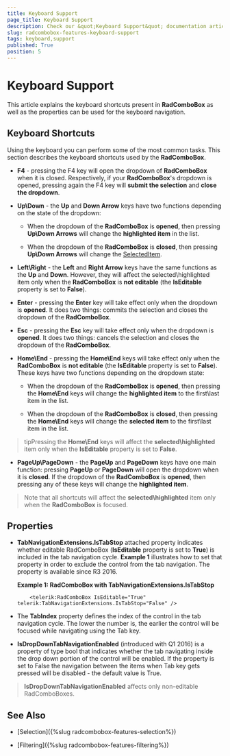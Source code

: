 ```yaml
---
title: Keyboard Support
page_title: Keyboard Support
description: Check our &quot;Keyboard Support&quot; documentation article for the RadComboBox {{ site.framework_name }} control.
slug: radcombobox-features-keyboard-support
tags: keyboard,support
published: True
position: 5
---
```


# Keyboard Support

This article explains the keyboard shortcuts present in __RadComboBox__ as well as the properties can be used for the keyboard navigation.

## Keyboard Shortcuts

Using the keyboard you can perform some of the most common tasks. This section describes the keyboard shortcuts used by the __RadComboBox__.

* __F4__ - pressing the F4 key will open the dropdown of __RadComboBox__ when it is closed. Respectively, if your __RadComboBox__'s dropdown is opened, pressing again the F4 key will __submit the selection__ and __close the dropdown__. 

* __Up\Down__ - the __Up__ and __Down Arrow__ keys have two functions depending on the state of the dropdown: 

	* When the dropdown of the __RadComboBox__ is __opened__, then pressing __Up\Down Arrows__ will change the __highlighted item__ in the list. 

	* When the dropdown of the __RadComboBox__ is __closed__, then pressing __Up\Down Arrows__ will change the [SelectedItem](#Using_the_SelectedItem). 

* __Left\Right__ - the __Left__ and __Right Arrow__ keys have the same functions as the __Up__ and __Down__. However, they will affect the selected\highlighted item only when the __RadComboBox__ is __not editable__ (the __IsEditable__ property is set to __False__). 

* __Enter__ - pressing the __Enter__ key will take effect only when the dropdown is __opened__. It does two things: commits the selection and closes the dropdown of the __RadComboBox__. 

* __Esc__ - pressing the __Esc__ key will take effect only when the dropdown is __opened__. It does two things: cancels the selection and closes the dropdown of the __RadComboBox__. 

* __Home\End__ - pressing the __Home\End__ keys will take effect only when the __RadComboBox__ is __not editable__ (the __IsEditable__ property is set to __False__). These keys have two functions depending on the dropdown state: 

	* When the dropdown of the __RadComboBox__ is __opened__, then pressing the __Home\End__ keys will change the __highlighted item__ to the first\last item in the list. 

	* When the dropdown of the __RadComboBox__ is __closed__, then pressing the __Home\End__ keys will change the __selected item__ to the first\last item in the list. 

>tipPressing the __Home\End__ keys will affect the __selected\highlighted__ item only when the __IsEditable__ property is set to __False__.

* __PageUp\PageDown__ - the __PageUp__ and __PageDown__ keys have one main function: pressing __PageUp__ or __PageDown__ will open the dropdown when it is __closed__. If the dropdown of the __RadComboBox__ is __opened__, then pressing any of these keys will change the __highlighted item__. 

>Note that all shortcuts will affect the __selected\highlighted__ item only when the __RadComboBox__ is focused.

## Properties

* __TabNavigationExtensions.IsTabStop__ attached property indicates whether editable RadComboBox (__IsEditable__ property is set to __True__) is included in the tab navigation cycle. __Example 1__ illustrates how to set that property in order to exclude the control from the tab navigation. The property is available since R3 2016.

	__Example 1: RadComboBox with TabNavigationExtensions.IsTabStop__

	```XAML
		<telerik:RadComboBox IsEditable="True" telerik:TabNavigationExtensions.IsTabStop="False" />
	```

* The __TabIndex__ property defines the index of the control in the tab navigation cycle. The lower the number is, the earlier the control will be focused while navigating using the Tab key. 

* __IsDropDownTabNavigationEnabled__ (introduced with Q1 2016) is a property of type bool that indicates whether the tab navigating inside the drop down portion of the control will be enabled. If the property is set to False the navigation between the items when Tab key gets pressed will be disabled - the default value is True. 

>__IsDropDownTabNavigationEnabled__ affects only non-editable RadComboBoxes.

## See Also

 * [Selection]({%slug radcombobox-features-selection%})

 * [Filtering]({%slug radcombobox-features-filtering%})
